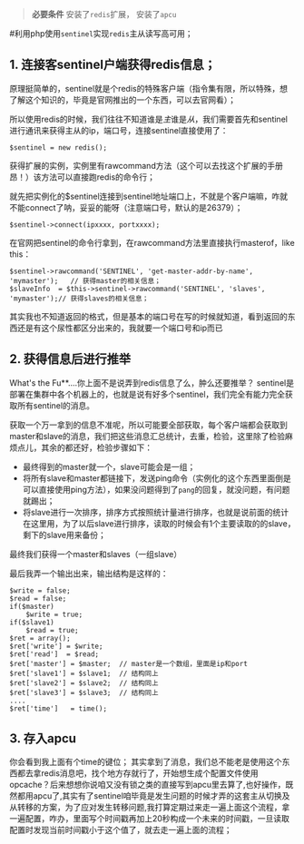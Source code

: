 >**必要条件**
>安装了`redis`扩展，
>安装了`apcu`

#利用php使用`sentinel`实现`redis`主从读写高可用；

## 1. 连接客sentinel户端获得redis信息；

原理挺简单的，sentinel就是个redis的特殊客户端（指令集有限，所以特殊，想了解这个知识的，毕竟是官网推出的一个东西，可以去官网看）；

所以使用redis的时候，我们往往不知道谁是*主*谁是*从*，我们需要首先和sentinel进行通讯来获得主从的ip，端口号，连接sentinel直接使用了：

`$sentinel = new redis();`

获得扩展的实例，实例里有rawcommand方法（这个可以去找这个扩展的手册昂！）该方法可以直接跑redis的命令行；

就先把实例化的$sentinel连接到sentinel地址端口上，不就是个客户端嘛，咋就不能connect了呐，妥妥的能呀（注意端口号，默认的是26379）；

`$sentinel->connect(ipxxxx, portxxxx);`

在官网把sentinel的命令行拿到，在rawcommand方法里直接执行masterof，like this：

```
$sentinel->rawcommand('SENTINEL', 'get-master-addr-by-name', 'mymaster');   // 获得master的相关信息；
$slaveInfo  = $this->sentinel->rawcommand('SENTINEL', 'slaves', 'mymaster');// 获得slaves的相关信息；

```
其实我也不知道返回的格式，但是基本的端口号在写的时候就知道，看到返回的东西还是有这个尿性都区分出来的，我就要一个端口号和ip而已

## 2. 获得信息后进行推举
What's the Fu\*\*....你上面不是说弄到redis信息了么，肿么还要推举？
sentinel是部署在集群中各个机器上的，也就是说有好多个sentinel，我们完全有能力完全获取所有sentinel的消息。

获取一个万一拿到的信息不准呢，所以可能要全部获取，每个客户端都会获取到master和slave的消息，我们把这些消息汇总统计，去重，检验，这里除了检验麻烦点儿，其余的都还好，检验步骤如下：

 - 最终得到的master就一个，slave可能会是一组；
 - 将所有slave和master都链接下，发送ping命令（实例化的这个东西里面倒是可以直接使用ping方法），如果没问题得到了`pang`的回复，就没问题，有问题就踢出；
 - 将slave进行一次排序，排序方式按照统计量进行排序，也就是说前面的统计在这里用，为了以后slave进行排序，读取的时候会有1个主要读取的的slave，剩下的slave用来备份；

最终我们获得一个master和slaves（一组slave）

最后我弄一个输出出来，输出结构是这样的：

```
$write = false;
$read = false;
if($master)
	$write = true;
if($slave1)
	$read = true;
$ret = array();
$ret['write'] = $write;
$ret['read']  = $read;
$ret['master'] = $master;  // master是一个数组，里面是ip和port
$ret['slave1'] = $slave1;  // 结构同上
$ret['slave2'] = $slave2;  // 结构同上
$ret['slave3'] = $slave3;  // 结构同上
....
$ret['time']   = time();
```
## 3. 存入apcu
你会看到我上面有个time的键位；
其实拿到了消息，我们总不能老是使用这个东西都去拿redis消息吧，找个地方存就行了，开始想生成个配置文件使用opcache？后来想想你说咱又没有锁之类的直接写到apcu里去算了,也好操作，既然都用apcu了,其实有了sentinel咱毕竟是发生问题的时候才弄的这套主从切换及从转移的方案，为了应对发生转移问题,我打算定期过来走一遍上面这个流程，拿一遍配置，咋办，里面写个时间戳再加上20秒构成一个未来的时间戳，一旦读取配置时发现当前时间戳小于这个值了，就去走一遍上面的流程；
